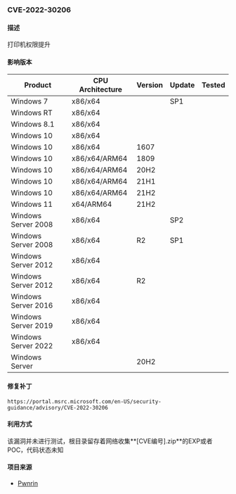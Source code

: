 ###  CVE-2022-30206

#### 描述

打印机权限提升

#### 影响版本

| Product             | CPU Architecture | Version | Update | Tested |
| ------------------- | ---------------- | ------- | ------ | ------ |
| Windows 7           | x86/x64          |         | SP1    |        |
| Windows RT          | x86/x64          |         |        |        |
| Windows 8.1         | x86/x64          |         |        |        |
| Windows 10          | x86/x64          |         |        |        |
| Windows 10          | x86/x64          | 1607    |        |        |
| Windows 10          | x86/x64/ARM64    | 1809    |        |        |
| Windows 10          | x86/x64/ARM64    | 20H2    |        |        |
| Windows 10          | x86/x64/ARM64    | 21H1    |        |        |
| Windows 10          | x86/x64/ARM64    | 21H2    |        |        |
| Windows 11          | x64/ARM64        | 21H2    |        |        |
| Windows Server 2008 | x86/x64          |         | SP2    |        |
| Windows Server 2008 | x86/x64          | R2      | SP1    |        |
| Windows Server 2012 | x86/x64          |         |        |        |
| Windows Server 2012 | x86/x64          | R2      |        |        |
| Windows Server 2016 | x86/x64          |         |        |        |
| Windows Server 2019 | x86/x64          |         |        |        |
| Windows Server 2022 | x86/x64          |         |        |        |
| Windows Server      |                  | 20H2    |        |        |

#### 修复补丁

```
https://portal.msrc.microsoft.com/en-US/security-guidance/advisory/CVE-2022-30206
```

#### 利用方式

该漏洞并未进行测试，根目录留存着网络收集**[CVE编号].zip**的EXP或者POC，代码状态未知

#### 项目来源

- [Pwnrin](https://github.com/Pwnrin/CVE-2022-30206)
